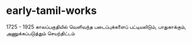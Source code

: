 # early-tamil-works
1725 - 1925 காலப்பகுதியில் வெளிவந்த படைப்புக்களைப் பட்டியலிடும், பாதுகாக்கும், அணுக்கப்படுத்தும் செயற்திட்டம்
